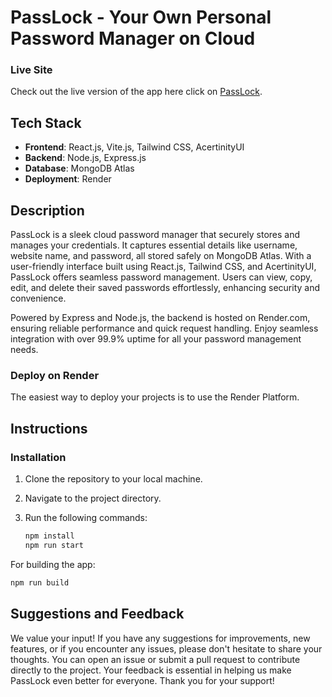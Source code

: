 
# **PassLock - Your Own Personal Password Manager on Cloud**

### **Live Site**
Check out the live version of the app here click on [PassLock](https://sid9511.github.io/passlock/).

## **Tech Stack**
- **Frontend**: React.js, Vite.js, Tailwind CSS, AcertinityUI
- **Backend**: Node.js, Express.js
- **Database**: MongoDB Atlas
- **Deployment**: Render

## **Description**
PassLock is a sleek cloud password manager that securely stores and manages your credentials. It captures essential details like username, website name, and password, all stored safely on MongoDB Atlas. With a user-friendly interface built using React.js, Tailwind CSS, and AcertinityUI, PassLock offers seamless password management. Users can view, copy, edit, and delete their saved passwords effortlessly, enhancing security and convenience.

Powered by Express and Node.js, the backend is hosted on Render.com, ensuring reliable performance and quick request handling. Enjoy seamless integration with over 99.9% uptime for all your password management needs.

### **Deploy on Render**
The easiest way to deploy your projects is to use the Render Platform.

## **Instructions**

### **Installation**
1. Clone the repository to your local machine.
2. Navigate to the project directory.
3. Run the following commands:

   ```bash
   npm install
   npm run start
   ```

For building the app:

   ```bash
   npm run build
   ```

## **Suggestions and Feedback**

We value your input! If you have any suggestions for improvements, new features, or if you encounter any issues, please don't hesitate to share your thoughts. You can open an issue or submit a pull request to contribute directly to the project. Your feedback is essential in helping us make PassLock even better for everyone. Thank you for your support!
